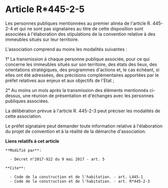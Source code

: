 # Article R*445-2-5

Les personnes publiques mentionnées au premier alinéa de l'article R. 445-2-4 et qui ne sont pas signataires au titre de
cette disposition sont associées à l'élaboration des stipulations de la convention relative à des immeubles situés sur leur
territoire.

L'association comprend au moins les modalités suivantes :

1° La transmission à chaque personne publique associée, pour ce qui concerne les immeubles situés sur son territoire, des
états des lieux, des orientations stratégiques, des programmes d'actions et, le cas échéant, si elles ont été adressées, des
précisions complémentaires apportées par le préfet relatives aux enjeux et aux objectifs de l'Etat ;

2° Au moins un mois après la transmission des éléments mentionnés ci-dessus, une réunion de présentation et d'échanges avec
les personnes publiques associées.

La délibération prévue à l'article R. 445-2-3 peut préciser les modalités de cette association.

Le préfet signataire peut demander toute information relative à l'élaboration du projet de convention et à la réalité de la
démarche d'association.

**Liens relatifs à cet article**

	**Modifié par**:

	  - Décret n°2017-922 du 9 mai 2017 - art. 5

	**Cite**:

	  - Code de la construction et de l'habitation. - art. L445-1
	  - Code de la construction et de l'habitation. - art. R*445-2-3
